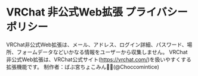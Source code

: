 # VRChat 非公式Web拡張 プライバシーポリシー
VRChat非公式Web拡張は、メール、アドレス、ログイン詳細、パスワード、場所、フォームデータなどいかなる情報をユーザーから収集しません。
VRChat 非公式Web拡張は、VRChat公式サイト(https://vrchat.com/)を扱いやすくする拡張機能です。
制作者：ばぶ宮ちょこみん🍼🌱(@Choccomintice)